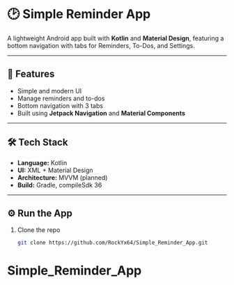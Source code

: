 # 🕑 Simple Reminder App

A lightweight Android app built with **Kotlin** and **Material Design**, featuring a bottom navigation with tabs for Reminders, To-Dos, and Settings.

---

## 🚀 Features
- Simple and modern UI  
- Manage reminders and to-dos  
- Bottom navigation with 3 tabs  
- Built using **Jetpack Navigation** and **Material Components**

---

## 🛠 Tech Stack
- **Language:** Kotlin  
- **UI:** XML + Material Design  
- **Architecture:** MVVM (planned)  
- **Build:** Gradle, compileSdk 36

---

## ⚙️ Run the App
1. Clone the repo  
   ```bash
   git clone https://github.com/RockYx64/Simple_Reminder_App.git
# Simple_Reminder_App
